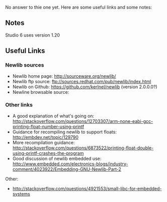 No answer to thie one yet. Here are some useful links and some notes:

## Notes
Studio 6 uses version 1.20

## Useful Links
### Newlib sources
* Newlib home page: http://sourceware.org/newlib/
* Newlib ftp source: ftp://sources.redhat.com/pub/newlib/index.html
* Newlib on Github: https://github.com/kerlnel/newlib  (version 2.0.0.0?)
* Newline browsable source:

### Other links
* A good explanation of what's going on: http://stackoverflow.com/questions/12703307/arm-none-eabi-gcc-printing-float-number-using-printf
* Guidance for recompiling newlib to support floats: http://embdev.net/topic/129790
* More recompilation guidance: http://stackoverflow.com/questions/6873522/printing-float-double-using-printf-crashes-the-program
* Good discussion of newlib embedded use: http://www.embedded.com/electronics-blogs/industry-comment/4023922/Embedding-GNU-Newlib-Part-2

Other:
* http://stackoverflow.com/questions/4921553/small-libc-for-embedded-systems